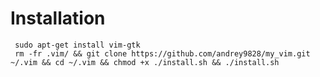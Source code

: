 # Installation
     sudo apt-get install vim-gtk
     rm -fr .vim/ && git clone https://github.com/andrey9828/my_vim.git ~/.vim && cd ~/.vim && chmod +x ./install.sh && ./install.sh
